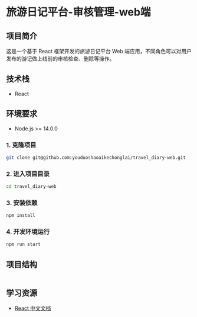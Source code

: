 # 旅游日记平台-审核管理-web端

## 项目简介
这是一个基于 React 框架开发的旅游日记平台 Web 端应用，不同角色可以对用户发布的游记做上线前的审核检查、删除等操作。

## 技术栈
- React

## 环境要求
- Node.js >= 14.0.0

### 1. 克隆项目
```bash
git clone git@github.com:youduoshaoaikechonglai/travel_diary-web.git
```

### 2. 进入项目目录
```bash
cd travel_diary-web
```

### 3. 安装依赖
```bash
npm install
```

### 4. 开发环境运行
```bash
npm run start
```

## 项目结构
```
```

## 学习资源
- [React 中文文档](https://zh-hans.react.dev/)
